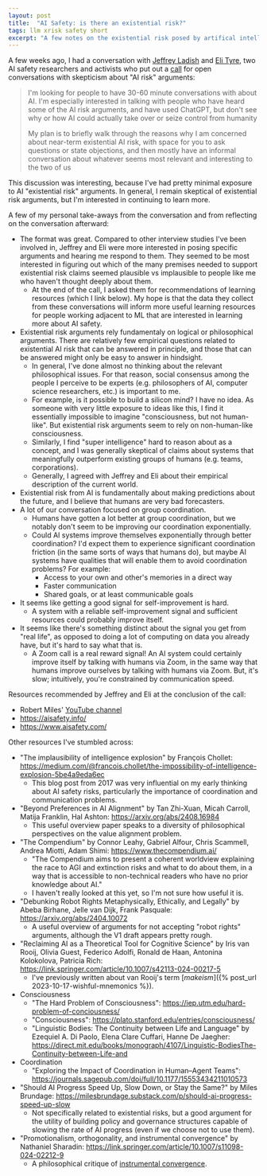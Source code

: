 ```yaml
---
layout: post
title:  "AI Safety: is there an existential risk?"
tags: llm xrisk safety short
excerpt: "A few notes on the existential risk posed by artifical intelligence."
---
```


A few weeks ago, I had a conversation with [Jeffrey Ladish](https://jeffreyladish.com/) and [Eli Tyre](https://elityre.com/), two AI safety researchers and activists who put out a [call](https://twitter.com/JeffLadish/status/1848885766849761353) for open conversations with skepticism about "AI risk" arguments:

>I'm looking for people to have 30-60 minute conversations with about AI. I'm especially interested in talking with people who have heard some of the AI risk arguments, and have used ChatGPT, but don't see why or how AI could actually take over or seize control from humanity
>
>My plan is to briefly walk through the reasons why I am concerned about near-term existential AI risk, with space for you to ask questions or state objections, and then mostly have an informal conversation about whatever seems most relevant and interesting to the two of us

This discussion was interesting, because I've had pretty minimal exposure to AI "existential risk" arguments.
In general, I remain skeptical of existential risk arguments, but I'm interested in continuing to learn more.

A few of my personal take-aways from the conversation and from reflecting on the conversation afterward:
 - The format was great. Compared to other interview studies I've been involved in, Jeffrey and Eli were more interested in posing specific arguments and hearing me respond to them. They seemed to be most interested in figuring out which of the many premises needed to support existential risk claims seemed plausible vs implausible to people like me who haven't thought deeply about them.
   - At the end of the call, I asked them for recommendations of learning resources (which I link below). My hope is that the data they collect from these conversations will inform more useful learning resources for people working adjacent to ML that are interested in learning more about AI safety.
 - Existential risk arguments rely fundamentaly on logical or philosophical arguments. There are relatively few empirical questions related to existential AI risk that can be answered in principle, and those that can be answered might only be easy to answer in hindsight.
   - In general, I've done almost no thinking about the relevant philosophical issues. For that reason, social consensus among the people I perceive to be experts (e.g. philosophers of AI, computer science researchers, etc.) is important to me.
   - For example, is it possible to build a silicon mind? I have no idea. As someone with very little exposure to ideas like this, I find it essentially impossible to imagine "consciousness, but not human-like". But existential risk arguments seem to rely on non-human-like consciousness.
   - Similarly, I find "super intelligence" hard to reason about as a concept, and I was generally skeptical of claims about systems that meaningfully outperform existing groups of humans (e.g. teams, corporations).
   - Generally, I agreed with Jeffrey and Eli about their empirical description of the current world.
 - Existential risk from AI is fundamentally about making predictions about the future, and I believe that humans are very bad forecasters.
 - A lot of our conversation focused on group coordination.
   - Humans have gotten a lot better at group coordination, but we notably don't seem to be improving our coordination exponentially.
   - Could AI systems improve themselves exponentially through better coordination? I'd expect them to experience significant coordination friction (in the same sorts of ways that humans do), but maybe AI systems have qualities that will enable them to avoid coordination problems? For example:
     - Access to your own and other's memories in a direct way
     - Faster communication
     - Shared goals, or at least communicable goals
 - It seems like getting a good signal for self-improvement is hard.
   - A system with a reliable self-improvement signal and sufficient resources could probably improve itself.
 - It seems like there's something distinct about the signal you get from "real life", as opposed to doing a lot of computing on data you already have, but it's hard to say what that is.
    - A Zoom call is a real reward signal! An AI system could certainly improve itself by talking with humans via Zoom, in the same way that humans improve ourselves by talking with humans via Zoom. But, it's slow; intuitively, you're constrained by communication speed.

Resources recommended by Jeffrey and Eli at the conclusion of the call:
 - Robert Miles' [YouTube channel](https://www.youtube.com/@RobertMilesAI/featured)
 - <https://aisafety.info/>
 - <https://www.aisafety.com/>

Other resources I've stumbled across:
 - "The implausibility of intelligence explosion" by François Chollet: <https://medium.com/@francois.chollet/the-impossibility-of-intelligence-explosion-5be4a9eda6ec>
   - This blog post from 2017 was very influential on my early thinking about AI safety risks, particularly the importance of coordination and communication problems.
 - "Beyond Preferences in AI Alignment" by Tan Zhi-Xuan, Micah Carroll, Matija Franklin, Hal Ashton: <https://arxiv.org/abs/2408.16984>
   - This useful overview paper speaks to a diversity of philosophical perspectives on the value alignment problem.
 - "The Compendium" by Connor Leahy, Gabriel Alfour, Chris Scammell, Andrea Miotti, Adam Shimi: <https://www.thecompendium.ai/>
   - "The Compendium aims to present a coherent worldview explaining the race to AGI and extinction risks and what to do about them, in a way that is accessible to non-technical readers who have no prior knowledge about AI."
   - I haven't really looked at this yet, so I'm not sure how useful it is.
 - "Debunking Robot Rights Metaphysically, Ethically, and Legally" by Abeba Birhane, Jelle van Dijk, Frank Pasquale: <https://arxiv.org/abs/2404.10072>
   - A useful overview of arguments for not accepting "robot rights" arguments, although the V1 draft appears pretty rough.
 - "Reclaiming AI as a Theoretical Tool for Cognitive Science" by Iris van Rooij, Olivia Guest, Federico Adolfi, Ronald de Haan, Antonina Kolokolova, Patricia Rich: <https://link.springer.com/article/10.1007/s42113-024-00217-5>
   - I've previously written about van Rooij's term [_makeism_]({% post_url 2023-10-17-wishful-mnemonics %}).
 - Consciousness
   - "The Hard Problem of Consciousness": <https://iep.utm.edu/hard-problem-of-conciousness/>
   - "Consciousness": <https://plato.stanford.edu/entries/consciousness/>
   - "Linguistic Bodies: The Continuity between Life and Language" by Ezequiel A. Di Paolo, Elena Clare Cuffari, Hanne De Jaegher: <https://direct.mit.edu/books/monograph/4107/Linguistic-BodiesThe-Continuity-between-Life-and>
 - Coordination
   - "Exploring the Impact of Coordination in Human–Agent Teams": <https://journals.sagepub.com/doi/full/10.1177/15553434211010573>
 - "Should AI Progress Speed Up, Slow Down, or Stay the Same?" by Miles Brundage: <https://milesbrundage.substack.com/p/should-ai-progress-speed-up-slow>
   - Not specifically related to existential risks, but a good argument for the utility of building policy and governance structures capable of slowing the rate of AI progress (even if we choose not to use them).
 - "Promotionalism, orthogonality, and instrumental convergence" by Nathaniel Sharadin: <https://link.springer.com/article/10.1007/s11098-024-02212-9>
   - A philosophical critique of [instrumental convergence](https://en.wikipedia.org/wiki/Instrumental_convergence).
